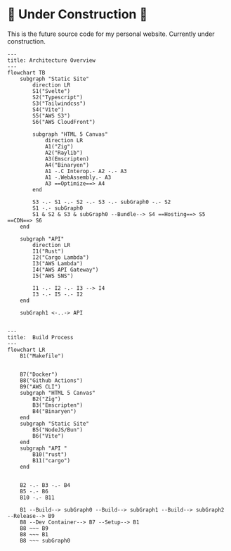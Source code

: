 # 🚧 Under Construction 🚧

This is the future source code for my personal website. Currently under construction.

<!-- https://docs.github.com/en/get-started/writing-on-github/working-with-advanced-formatting/creating-diagrams -->
<!-- https://mermaid.js.org/syntax/flowchart.html -->
```mermaid
---
title: Architecture Overview
---
flowchart TB
    subgraph "Static Site"
        direction LR
        S1("Svelte")
        S2("Typescript")
        S3("Tailwindcss")
        S4("Vite")
        S5("AWS S3")
        S6("AWS CloudFront")

        subgraph "HTML 5 Canvas"
            direction LR
            A1("Zig")
            A2("Raylib")
            A3(Emscripten)
            A4("Binaryen")
            A1 -.C Interop.- A2 -.- A3
            A1 -.WebAssembly.- A3
            A3 ==Optimize==> A4
        end

        S3 -.- S1 -.- S2 -.- S3 -.- subGraph0 -.- S2
        S1 -.- subGraph0
        S1 & S2 & S3 & subGraph0 --Bundle--> S4 ==Hosting==> S5 ==CDN==> S6
    end

    subgraph "API"
        direction LR
        I1("Rust")
        I2("Cargo Lambda")
        I3("AWS Lambda")
        I4("AWS API Gateway")
        I5("AWS SNS")

        I1 -.- I2 -.- I3 --> I4
        I3 -.- I5 -.- I2
    end

	subGraph1 <-..-> API
	
```

```mermaid
---
title:  Build Process
---
flowchart LR
	B1("Makefile")
	

	B7("Docker")
	B8("Github Actions")
	B9("AWS CLI")
    subgraph "HTML 5 Canvas"
        B2("Zig")
        B3("Emscripten")
        B4("Binaryen")
    end
    subgraph "Static Site"
        B5("NodeJS/Bun")
        B6("Vite")
    end
    subgraph "API "
        B10("rust")
        B11("cargo")
    end


    B2 -.- B3 -.- B4
    B5 -.- B6
    B10 -.- B11

    B1 --Build--> subGraph0 --Build--> subGraph1 --Build--> subGraph2 --Release--> B9
    B8 --Dev Container--> B7 --Setup--> B1
    B8 ~~~ B9
    B8 ~~~ B1
    B8 ~~~ subGraph0

```
